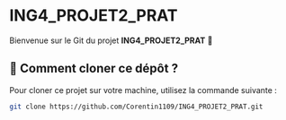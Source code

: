 # ING4_PROJET2_PRAT  

Bienvenue sur le Git du projet **ING4_PROJET2_PRAT** 🎉  

## 🚀 Comment cloner ce dépôt ?  
Pour cloner ce projet sur votre machine, utilisez la commande suivante :  

```sh
git clone https://github.com/Corentin1109/ING4_PROJET2_PRAT.git

